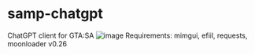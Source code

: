 # samp-chatgpt
ChatGPT client for GTA:SA
![image](https://user-images.githubusercontent.com/82971106/236834159-f8aff3d7-7b2f-434c-b526-a64516a19b60.png)
Requirements: mimgui, efiil, requests, moonloader v0.26
